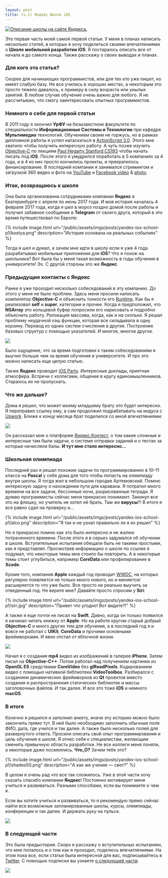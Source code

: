 ```yaml
---
layout: post
title: (ч.1) Яндекс Школа iOS
---
```


[![Описание школы на сайте Яндекса.](/public/assets/imgs/posts/yandex-ios-school-p1/yandex.png)](https://academy.yandex.ru/events/mobdev/ekb-2017/)

Это первая часть моей самой первой статьи. У меня в планах написать несколько статей, в которых я хочу поделиться своими впечатлениями о **Школе мобильной разработки iOS**. Я постараюсь описать все от начала и до самого конца. Также расскажу о своих выводах и планах.

<!--more-->

### Для кого эта статья?

Скорее для начинающих программистов, или для тех кто уже пишет, но имеет слабую базу. Не все учились в хороших местах, а некоторым это просто тяжело давалось, к примеру в силу возраста или унылых занятий. В любом случае обучение очень важно для любого. Я не рассчитываю, что смогу заинтересовать опытных программистов.

### Немного о себе для первой статьи

В 2011 году я окончил **УрФУ** на безызвестном факультете по специальности **Информационные Системы и Технологии** при кафедре **Мультимедиа** технологий. Обучением своим не горжусь, но в рамках дипломной работы я успел натаскаться в [ActionScript 3.0](https://en.wikipedia.org/wiki/ActionScript). Этого мне хватило чтобы получить интересную работу. А чуть позже изучить [Objective-C](https://developer.apple.com/library/content/documentation/Cocoa/Conceptual/ProgrammingWithObjectiveC/Introduction/Introduction.html) по лекциям [Paul Hegarty Stanford CS193](https://www.stanford.edu/class/cs193p) чтобы начать писать под **iOS**. После этого я умудрился поработать в 5 компаниях за 4 года, и в 4 из них просто кончились проекты, и прекратилось финансирование. В последней компании я занимался стримингом и загрузкой 360 видео и фото на [YouTube](https://support.google.com/youtube/topic/2853712?hl=en&ref_topic=4355169) и [Facebook video](https://facebook360.fb.com/) & [photo](https://facebook360.fb.com/360-photos/).

### Итак, возвращаюсь к школе

Она была организованна сотрудниками компании **Яндекс** в Екатеринбурге с апреля по июнь 2017 года. И моя история началась 4 февраля 2017 года, когда я шел в мороз поздно домой после работы и получил забавное сообщение в **Telegram** от своего друга, который в это время путешествовал по Европе:

{% include image.html url="/public/assets/imgs/posts/yandex-ios-school-p1/kostya.png" description="История основана на реальных событиях" %}


Тогда я шел и думал, а зачем мне идти в школу если я уже 4 года разрабатываю мобильные приложения для **iOS**?  Что я похож на школьника? Вот была бы у меня такая возможность в годы обучения в университете! Эх. С другой стороны это же **Яндекс**.

### Предыдущие контакты с Яндекс

Ранее я уже проходил несколько собеседований в эту компанию. До этого у меня не было проблем. Здесь меня просили написать компилятор **Objective-C** и объяснить тонкости его [Runtime](https://developer.apple.com/documentation/objectivec/objective_c_runtime). Как бы я реализовал **self** и **super**, категории и прочее. Когда я предположил, что **NSArray** это кольцевой буфер попросили его нарисовать и подробно объяснить работу. Релокация массива, когда, как и на сколько. Я решал проблему неудачной хэш функции, которая все складывала в одну корзину. Перевод из одних систем счисления в другие. Построение базовых структур с помощью указателей. И многое, многое другое.

![](/public/assets/imgs/posts/yandex-ios-school-p1/arni.png)

Было ощущение, что за время подготовки к таким собеседованиям я выучил больше чем за время обучения в университете. И про это можно написать еще целую статью.

Также **Яндекс** проводит [iOS Party](https://events.yandex.ru/events/meetings/16-march-2017/). Интересные доклады, приятная атмосфера. Встречи с коллегами, общение в кругу единомышленников. Стараюсь их не пропускать.

### Что же дальше?

Дома я решил, что может моему младшему брату это будет интересно. Я переправил ссылку ему, а сам продолжил подрабатывать на индуса с [Upwork](https://upwork.com).  Ближе к концу месяца брат поделился со мной впечатлениями:

![](/public/assets/imgs/posts/yandex-ios-school-p1/super.png)

Он рассказал мне о платформе [Яндекс.Контест](https://contest.yandex.ru/), о том какие сложные и интересные там были задачи, о системе отправки заданий и о тестах за которые начисляли балы. **И тут мне стало интересно...**

### Школьная олимпиада

Последний раз я решал похожие задачи по программированию в 10–11 классе на **Pascal** у себя дома для того чтобы попасть на олимпиаду внутри школы. Я тогда жил в небольшом городке Артемовский. Помню интересную задачу о нахождении пути для каравана. Я потратил много времени на все задачи, бессонные ночи, разрисованные тетради. Я думаю программисты сейчас меня прекрасно понимают. Закинул все это на флешку, но учитель не хотел её брать. Там же **вирусы**?! В итоге я все равно сдал на проверку и...

{% include image.html url="/public/assets/imgs/posts/yandex-ios-school-p1/alco.png" description="Я так и не узнал правильно ли я их решил" %}

Но я прекрасно помню как это было интересно и не жалею потраченного времени. После этого я в серьез задумался об обучении в школе. Вступительные испытания обещали быть не такими простыми, как я представлял. Просмотрев информацию о школе по ссылке я подумал, что некоторые темы мне стоило бы повторить. А в некоторые темы стоит углубиться, например **CoreData** или профилирование в **Xcode**.

Кроме того, компания **Apple** каждый год проводит [WWDC](https://developer.apple.com/wwdc/), на которых регулярно появляется не только много нового, но и меняется/расширяется то что уже было. Все просто не реально выучить за отведенный год. Не верите мне? Давайте просто спросим у **Siri**:

{% include image.html url="/public/assets/imgs/posts/yandex-ios-school-p1/siri.jpg" description="Привет что угодно! Вот видите?!" %}

А также я еще почти не писал на **Swift**. Давно, когда он только появился я начинал читать книжку от **Apple**. Но на работе кругом старый добрый **Objective-C** и много других тем для обучения, а в последний год я и вовсе не работал с **UIKit**, **CoreData** и прочими основными фреймворками. И явно отстал от яблочной жизни.

![](/public/assets/imgs/posts/yandex-ios-school-p1/girl.png)

Начал я с создания **mp4** видео из изображений в галерее **iPhone**. Затем писал на **Objective-С++**. Потом работал над получением картинки из **OpenGL ES** средствами **CoreVideo** без **glReadPixels**. Кодированием видео с помощью нативной библиотеки **VideoToolbox**. Разбирался с созданием динамических фреймворков из **Qt** проектов вместо создания и распространения статических библиотек и массы заголовочных файлов. И так далее. И все это тоже **iOS** и немного **macOS**.

### В итоге

Конечно я решился и заполнил анкету, иначе эту историю можно было закончить прямо тут. В ней было необходимо заполнить обычные поля ФИО, дата, где учился и так далее. А также было несколько полей для развернутого ответа. Просили описать свой опыт программирования и цель обучения в школе. Я отнес себя к специалистам, желающим сменить привычную область разработки. Не все коллеги меня поняли, а некоторые даже посмеялись. **Что_О?** Зачем тебе это?

{% include image.html url="/public/assets/imgs/posts/yandex-ios-school-p1/shades50.png" description="А как же учение — свет?" %}

В целом я очень рад что все так сложилось. Уже в этой части хочу сказать спасибо компании **Яндекс**! Постоянно мотивирует меня учиться и развиваться. Разными способами, если вы понимаете о чем я.

Если вы хотите учиться и развиваться, то я рекомендую прямо сейчас найти все возможные запланированные школы, курсы, олимпиады, конференции и так далее. И держать руку на пульсе.

![](/public/assets/imgs/posts/yandex-ios-school-p1/agutin.jpg)

### В следующей части

Это была предыстория. Скоро я расскажу о вступительных испытаниях, что мне попалось и о том как я проходил, поделюсь впечатлениями. На этом пока все, если статья была интересной для вас, подписывайтесь в [Twitter](https://twitter.com/artFintch). C помощью подписки вы узнаете [о следующей части](/yandex-ios-school-p2).

![](/public/assets/imgs/posts/yandex-ios-school-p1/final.jpg)
